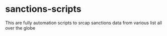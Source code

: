 # sanctions-scripts

This are fully automation scripts to srcap sanctions data from various list all over the globe 
